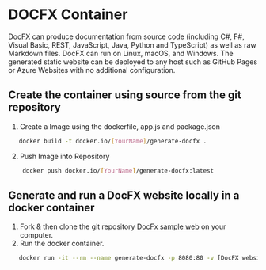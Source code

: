 # DOCFX Container

[DocFX](https://dotnet.github.io/docfx/) can produce documentation from source
code (including C#, F#, Visual Basic, REST, JavaScript, Java, Python and
TypeScript) as well as raw Markdown files. DocFX can run on Linux, macOS, and
Windows. The generated static website can be deployed to any host such as GitHub
Pages or Azure Websites with no additional configuration.

## Create the container using source from the git repository

1. Create a Image using the dockerfile, app.js and package.json

```bash
   docker build -t docker.io/[YourName]/generate-docfx .
```

2. Push Image into Repository

```bash
    docker push docker.io/[YourName]/generate-docfx:latest
```

## Generate and run a DocFX website locally in a docker container

1. Fork & then clone the git repository
   [DocFx sample web](https://github.com/docascode/docfx-seed) on your computer.
2. Run the docker container.

```bash
   docker run -it --rm --name generate-docfx -p 8080:80 -v [DocFX website folder]:/source docker.io/ [YourName]/generate-docfx
```
